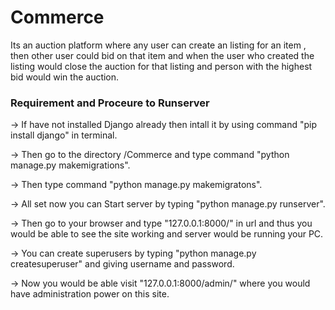 # Commerce

Its an auction platform where any user can create an listing for an item , then other user could bid on that item and when the user who created the listing would close the auction for that listing 
and person with the highest bid would win the auction.

### Requirement and Proceure to Runserver

-> If have not installed Django already then intall it by using command "pip install django" in terminal.

-> Then go to the directory /Commerce and type command "python manage.py makemigrations".

-> Then type command "python manage.py makemigratons".

-> All set now you can Start server by typing "python manage.py runserver".

-> Then go to your browser and type "127.0.0.1:8000/" in url and thus you would be able to see the site working and server would be running your PC.

-> You can create superusers by typing "python manage.py createsuperuser" and giving username and password.

-> Now you would be able visit "127.0.0.1:8000/admin/" where you would have administration power on this site.
